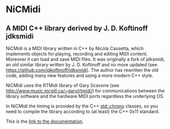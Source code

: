 NiCMidi
=======

A MIDI C++ library derived by J. D. Koftinoff jdksmidi
----------------------------------------------------

NiCMidi is a MIDI library written in C++ by Nicola Cassetta, which implements objects for playing, recording and editing MIDI content. Moreover it can load and save MIDI files. It was originally a fork of jdksmidi, an old similar library written by J. D. Koftinoff and no more updated (see https://github.com/jdkoftinoff/jdksmidi). The author has rewritten the old code, adding many new features and using a more modern C++ style.

NiCMidi uses the RTMidi library of Gary Scavone (see http://www.music.mcgill.ca/~gary/rtmidi/) for communications between the library software and the hardware MIDI ports regardless the underlying OS.

In NiCMidi the timing is provided by the C++ <std::chrono> classes, so you need to compile the library according to (at least) the C++ 0x11 standard.

This is the <a href="https://ncassetta.github.io/NiCMidi/docs/html" target="_blank">link to the documentation</a>.

